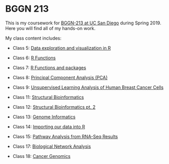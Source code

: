 # BGGN 213
This is my coursework for [BGGN-213 at UC San Diego](http://bioboot.github.io/bggn213_s19/) during Spring 2019. Here you will find all of my hands-on work.

My class content includes:

- Class 5: [Data exploration and visualization in R](
https://github.com/eventrig/bggn213/blob/master/class05/class_05.md)

- Class 6: [R Functions](https://github.com/eventrig/bggn213/blob/master/class06_rework.md)

- Class 7: [R Functions and packages](https://github.com/eventrig/bggn213/blob/master/7/class07.md)

- Class 8: [Principal Component Analysis (PCA)](https://github.com/eventrig/bggn213/blob/master/class08/class08.md)

- Class 9: [Unsupervised Learning Analysis of Human Breast Cancer Cells](https://github.com/eventrig/bggn213/blob/master/class09_rework.md)

- Class 11: [Structural Bioinformatics](https://github.com/eventrig/bggn213/blob/master/class11_rework.md)

- Class 12: [Structural Bioinformatics pt. 2](https://github.com/eventrig/bggn213/blob/master/class12/class12.md)

- Class 13: [Genome Informatics](https://github.com/eventrig/bggn213/blob/master/class13.md)

- Class 14: [Importing our data into R](https://github.com/eventrig/bggn213/blob/master/class14.md)

- Class 15: [Pathway Analysis from RNA-Seq Results](https://github.com/eventrig/bggn213/blob/master/class15.md)

- Class 17: [Biological Network Analysis](https://github.com/eventrig/bggn213/blob/master/class17/class17.md)

- Class 18: [Cancer Genomics](https://github.com/eventrig/bggn213/blob/master/class18.md)




